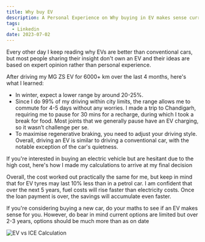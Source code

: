 ```yaml
---
title: Why buy EV
description: A Personal Experience on Why buying in EV makes sense currently
tags:
  - Linkedin
date: 2023-07-02
---
```

Every other day I keep reading why EVs are better than conventional cars, but most people sharing their insight don't own an EV and their ideas are based on expert opinion rather than personal experience.

After driving my MG ZS EV for 6000+ km over the last 4 months, here's what I learned:

- In winter, expect a lower range by around 20-25%.
- Since I do 99% of my driving within city limits, the range allows me to commute for 4-5 days without any worries. I made a trip to Chandigarh, requiring me to pause for 30 mins for a recharge, during which I took a break for food. Most joints that we generally pause have an EV charging, so it wasn’t challenge per se.
- To maximise regenerative braking, you need to adjust your driving style. Overall, driving an EV is similar to driving a conventional car, with the notable exception of the car's quietness.

If you're interested in buying an electric vehicle but are hesitant due to the high cost, here's how I made my calculations to arrive at my final decision

Overall, the cost worked out practically the same for me, but keep in mind that for EV tyres may last 10% less than in a petrol car. I am confident that over the next 5 years, fuel costs will rise faster than electricity costs. Once the loan payment is over, the savings will accumulate even faster.

If you're considering buying a new car, do your maths to see if an EV makes sense for you. However, do bear in mind current options are limited but over 2-3 years, options should be much more than as on date

![EV vs ICE Calculation](https://i.imgur.com/XgTuhY5.png)
